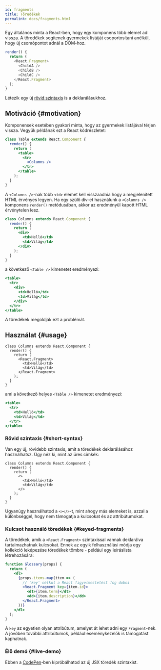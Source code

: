```yaml
---
id: fragments
title: Töredékek
permalink: docs/fragments.html
---
```


Egy általános minta a React-ben, hogy egy komponens több elemet ad vissza. A töredékek segítenek gyermekek listáját csoportosítani anélkül, hogy új csomópontot adnál a DOM-hoz.

```js
render() {
  return (
    <React.Fragment>
      <ChildA />
      <ChildB />
      <ChildC />
    </React.Fragment>
  );
}
```

Létezik egy új [rövid szintaxis](#short-syntax) is a deklarálásukhoz.

## Motiváció {#motivation}

Komponensek esetében gyakori minta, hogy az gyermekek listájával térjen vissza. Vegyük példának ezt a React kódrészletet:

```jsx
class Table extends React.Component {
  render() {
    return (
      <table>
        <tr>
          <Columns />
        </tr>
      </table>
    );
  }
}
```

A `<Columns />`-nak több `<td>` elemet kell visszaadnia hogy a megjelenített HTML érvényes legyen. Ha egy szülő div-et használunk a `<Columns />` komponens `render()` metódusában, akkor az eredményül kapott HTML érvénytelen lesz.

```jsx
class Columns extends React.Component {
  render() {
    return (
      <div>
        <td>Helló</td>
        <td>Világ</td>
      </div>
    );
  }
}
```

a következő `<Table />` kimenetet eredményezi:

```jsx
<table>
  <tr>
    <div>
      <td>Helló</td>
      <td>Világ</td>
    </div>
  </tr>
</table>
```

A töredékek megoldják ezt a problémát.

## Használat {#usage}

```jsx{4,7}
class Columns extends React.Component {
  render() {
    return (
      <React.Fragment>
        <td>Helló</td>
        <td>Világ</td>
      </React.Fragment>
    );
  }
}
```

ami a következő helyes `<Table />` kimenetet eredményezi:

```jsx
<table>
  <tr>
    <td>Helló</td>
    <td>Világ</td>
  </tr>
</table>
```

### Rövid szintaxis {#short-syntax}

Van egy új, rövidebb szintaxis, amit a töredékek deklarálásához használhatsz. Úgy néz ki, mint az üres címkék:

```jsx{4,7}
class Columns extends React.Component {
  render() {
    return (
      <>
        <td>Helló</td>
        <td>Világ</td>
      </>
    );
  }
}
```

Ugyanúgy használhatod a `<></>`-t, mint ahogy más elemeket is, azzal a különbséggel, hogy nem támogatja a kulcsokat és az attribútumokat.

### Kulcsot használó töredékek {#keyed-fragments}

A töredékek, amik a `<React.Fragment>` szintaxissal vannak deklarálva tartalmazhatnak kulcsokat. Ennek az egyik felhasználási módja egy kollekció leképezése töredékek tömbre - például egy leíráslista létrehozására:

```jsx
function Glossary(props) {
  return (
    <dl>
      {props.items.map(item => (
        // 'key' nélkül a React figyelmeztetést fog dobni
        <React.Fragment key={item.id}>
          <dt>{item.term}</dt>
          <dd>{item.description}</dd>
        </React.Fragment>
      ))}
    </dl>
  );
}
```

A `key` az egyetlen olyan attribútum, amelyet át lehet adni egy `Fragment`-nek. A jövőben további attribútumok, például eseménykezelők is támogatást kaphatnak.

### Élő demó {#live-demo}

Ebben a [CodePen](https://codepen.io/reactjs/pen/VrEbjE?editors=1000)-ben kipróbálhatod az új JSX  töredék szintaxist.
